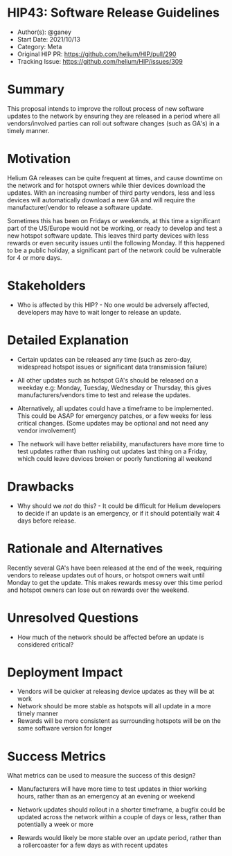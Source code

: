 # HIP43: Software Release Guidelines

- Author(s): @ganey
- Start Date: 2021/10/13
- Category: Meta
- Original HIP PR: <https://github.com/helium/HIP/pull/290>
- Tracking Issue: <https://github.com/helium/HIP/issues/309>

# Summary

This proposal intends to improve the rollout process of new software updates to the network by
ensuring they are released in a period where all vendors/involved parties can roll out software
changes (such as GA's) in a timely manner.

# Motivation

Helium GA releases can be quite frequent at times, and cause downtime on the network and for hotspot
owners while thier devices download the updates. With an increasing number of third party vendors,
less and less devices will automatically download a new GA and will require the manufacturer/vendor
to release a software update.

Sometimes this has been on Fridays or weekends, at this time a significant part of the US/Europe
would not be working, or ready to develop and test a new hotspot software update. This leaves third
party devices with less rewards or even security issues until the following Monday. If this happened
to be a public holiday, a significant part of the network could be vulnerable for 4 or more days.

# Stakeholders

- Who is affected by this HIP? - No one would be adversely affected, developers may have to wait
  longer to release an update.

# Detailed Explanation

- Certain updates can be released any time (such as zero-day, widespread hotspot issues or
  significant data transmission failure)

- All other updates such as hotspot GA's should be released on a weekday e.g: Monday, Tuesday,
  Wednesday or Thursday, this gives manufacturers/vendors time to test and release the updates.

- Alternatively, all updates could have a timeframe to be implemented. This could be ASAP for
  emergency patches, or a few weeks for less critical changes. (Some updates may be optional and not
  need any vendor involvement)

- The network will have better reliability, manufacturers have more time to test updates rather than
  rushing out updates last thing on a Friday, which could leave devices broken or poorly functioning
  all weekend

# Drawbacks

- Why should we _not_ do this? - It could be difficult for Helium developers to decide if an update
  is an emergency, or if it should potentially wait 4 days before release.

# Rationale and Alternatives

Recently several GA's have been released at the end of the week, requiring vendors to release
updates out of hours, or hotspot owners wait until Monday to get the update. This makes rewards
messy over this time period and hotspot owners can lose out on rewards over the weekend.

# Unresolved Questions

- How much of the network should be affected before an update is considered critical?

# Deployment Impact

- Vendors will be quicker at releasing device updates as they will be at work
- Network should be more stable as hotspots will all update in a more timely manner
- Rewards will be more consistent as surrounding hotspots will be on the same software version for
  longer

# Success Metrics

What metrics can be used to measure the success of this design?

- Manufacturers will have more time to test updates in thier working hours, rather than as an
  emergency at an evening or weekend

- Network updates should rollout in a shorter timeframe, a bugfix could be updated across the
  network within a couple of days or less, rather than potentially a week or more

- Rewards would likely be more stable over an update period, rather than a rollercoaster for a few
  days as with recent updates
